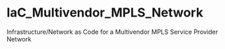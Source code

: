 # IaC_Multivendor_MPLS_Network
Infrastructure/Network as Code for a Multivendor MPLS Service Provider Network
